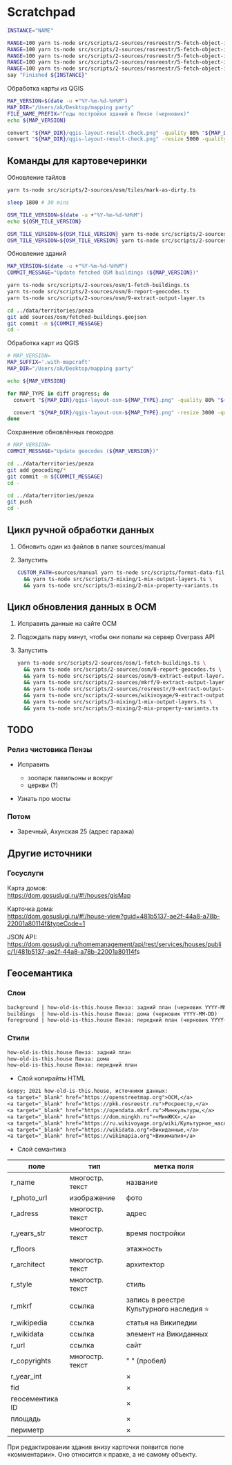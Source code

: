 # Scratchpad

```sh
INSTANCE="NAME"

RANGE=100 yarn ts-node src/scripts/2-sources/rosreestr/5-fetch-object-infos.ts || say "Error ${INSTANCE}"
RANGE=100 yarn ts-node src/scripts/2-sources/rosreestr/5-fetch-object-infos.ts || say "Error ${INSTANCE}"
RANGE=100 yarn ts-node src/scripts/2-sources/rosreestr/5-fetch-object-infos.ts || say "Error ${INSTANCE}"
RANGE=100 yarn ts-node src/scripts/2-sources/rosreestr/5-fetch-object-infos.ts || say "Error ${INSTANCE}"
RANGE=100 yarn ts-node src/scripts/2-sources/rosreestr/5-fetch-object-infos.ts || say "Error ${INSTANCE}"
say "Finished ${INSTANCE}"
```

Обработка карты из QGIS

```sh
MAP_VERSION=$(date -u +"%Y-%m-%d-%H%M")
MAP_DIR="/Users/ak/Desktop/mapping party"
FILE_NAME_PREFIX="Годы постройки зданий в Пензе (черновик)"
echo ${MAP_VERSION}

convert "${MAP_DIR}/qgis-layout-result-check.png" -quality 80% "${MAP_DIR}/${FILE_NAME_PREFIX} ${MAP_VERSION}.jpg"
convert "${MAP_DIR}/qgis-layout-result-check.png" -resize 5000 -quality 80% "${MAP_DIR}/${FILE_NAME_PREFIX} ${MAP_VERSION}.preview.jpg"
```

## Команды для картовечеринки

Обновление тайлов

```sh
yarn ts-node src/scripts/2-sources/osm/tiles/mark-as-dirty.ts

sleep 1800 # 30 mins

OSM_TILE_VERSION=$(date -u +"%Y-%m-%d-%H%M")
echo ${OSM_TILE_VERSION}

OSM_TILE_VERSION=${OSM_TILE_VERSION} yarn ts-node src/scripts/2-sources/osm/tiles/fetch-images.ts
OSM_TILE_VERSION=${OSM_TILE_VERSION} yarn ts-node src/scripts/2-sources/osm/tiles/fetch-images.ts
```

Обновление зданий

```sh
MAP_VERSION=$(date -u +"%Y-%m-%d-%H%M")
COMMIT_MESSAGE="Update fetched OSM buildings (${MAP_VERSION})"

yarn ts-node src/scripts/2-sources/osm/1-fetch-buildings.ts
yarn ts-node src/scripts/2-sources/osm/8-report-geocodes.ts
yarn ts-node src/scripts/2-sources/osm/9-extract-output-layer.ts

cd ../data/territories/penza
git add sources/osm/fetched-buildings.geojson
git commit -m ${COMMIT_MESSAGE}
cd -
```

Обработка карт из QGIS

```sh
# MAP_VERSION=
MAP_SUFFIX='.with-mapcraft'
MAP_DIR="/Users/ak/Desktop/mapping party"

echo ${MAP_VERSION}

for MAP_TYPE in diff progress; do
  convert "${MAP_DIR}/qgis-layout-osm-${MAP_TYPE}.png" -quality 80% "${MAP_DIR}/Penza mapping party ${MAP_TYPE} ${MAP_VERSION}${MAP_SUFFIX}.jpg"

  convert "${MAP_DIR}/qgis-layout-osm-${MAP_TYPE}.png" -resize 3000 -quality 80% "${MAP_DIR}/Penza mapping party ${MAP_TYPE} ${MAP_VERSION}${MAP_SUFFIX}.preview.jpg"
done
```

Сохранение обновлённых геокодов

```sh
# MAP_VERSION=
COMMIT_MESSAGE="Update geocodes (${MAP_VERSION})"

cd ../data/territories/penza
git add geocoding/*
git commit -m ${COMMIT_MESSAGE}
cd -
```

```sh
cd ../data/territories/penza
git push
cd -
```

## Цикл ручной обработки данных

1.  Обновить один из файлов в папке sources/manual

1.  Запустить

    ```sh
    CUSTOM_PATH=sources/manual yarn ts-node src/scripts/format-data-files.ts \
      && yarn ts-node src/scripts/3-mixing/1-mix-output-layers.ts \
      && yarn ts-node src/scripts/3-mixing/2-mix-property-variants.ts
    ```

## Цикл обновления данных в ОСМ

1.  Исправить данные на сайте ОСМ

1.  Подождать пару минут, чтобы они попали на сервер Overpass API

1.  Запустить

    ```sh
    yarn ts-node src/scripts/2-sources/osm/1-fetch-buildings.ts \
      && yarn ts-node src/scripts/2-sources/osm/8-report-geocodes.ts \
      && yarn ts-node src/scripts/2-sources/osm/9-extract-output-layer.ts \
      && yarn ts-node src/scripts/2-sources/mkrf/9-extract-output-layer.ts \
      && yarn ts-node src/scripts/2-sources/rosreestr/9-extract-output-layer.ts \
      && yarn ts-node src/scripts/2-sources/wikivoyage/9-extract-output-layer.ts \
      && yarn ts-node src/scripts/3-mixing/1-mix-output-layers.ts \
      && yarn ts-node src/scripts/3-mixing/2-mix-property-variants.ts
    ```

## TODO

### Релиз чистовика Пензы

- Исправить

  - зоопарк павильоны и вокруг
  - церкви (?)

- Узнать про мосты

### Потом

- Заречный, Ахунская 25 (адрес гаража)

## Другие источники

### Госуслуги

Карта домов:  
<https://dom.gosuslugi.ru/#!/houses/gisMap>

Карточка дома:  
<https://dom.gosuslugi.ru/#!/house-view?guid=481b5137-ae2f-44a8-a78b-22001a80114f&typeCode=1>

JSON API:  
<https://dom.gosuslugi.ru/homemanagement/api/rest/services/houses/public/1/481b5137-ae2f-44a8-a78b-22001a80114f>s

## Геосемантика

### Слои

```txt
background | how-old-is-this.house Пенза: задний план (черновик YYYY-MM-DD)
buildings  | how-old-is-this.house Пенза: дома (черновик YYYY-MM-DD)
foreground | how-old-is-this.house Пенза: передний план (черновик YYYY-MM-DD)
```

### Стили

```txt
how-old-is-this.house Пенза: задний план
how-old-is-this.house Пенза: дома
how-old-is-this.house Пенза: передний план
```

- Слой копирайты HTML

```txt
&copy; 2021 how-old-is-this.house, источники данных:
<a target="_blank" href="https://openstreetmap.org">ОСМ,</a>
<a target="_blank" href="https://pkk.rosreestr.ru">Росреестр,</a>
<a target="_blank" href="https://opendata.mkrf.ru">Минкультуры,</a>
<a target="_blank" href="https://dom.mingkh.ru">«МинЖКХ»,</a>
<a target="_blank" href="https://ru.wikivoyage.org/wiki/Культурное_наследие_России">Викигид,</a>
<a target="_blank" href="https://wikidata.org">Викиданные,</a>
<a target="_blank" href="https://wikimapia.org">Викимапия</a>
```

- Слой семантика

| поле            | тип             | метка поля                                |
| --------------- | --------------- | ----------------------------------------- |
| r_name          | многостр. текст | название                                  |
| r_photo_url     | изображение     | фото                                      |
| r_adress        | многостр. текст | адрес                                     |
| r_years_str     | многостр. текст | время постройки                           |
| r_floors        |                 | этажность                                 |
| r_architect     | многостр. текст | архитектор                                |
| r_style         | многостр. текст | стиль                                     |
| r_mkrf          | ссылка          | запись в реестре Культурного наследия ⭐️ |
| r_wikipedia     | ссылка          | статья на Википедии                       |
| r_wikidata      | ссылка          | элемент на Викиданных                     |
| r_url           | ссылка          | сайт                                      |
| r_copyrights    | многостр. текст | " " (пробел)                              |
| r_year_int      |                 | ×                                         |
| fid             |                 | ×                                         |
| геосементика ID |                 | ×                                         |
| площадь         |                 | ×                                         |
| периметр        |                 | ×                                         |

При редактировании здания внизу карточки появится поле «комментарии».
Оно относится к правке, а не самому объекту.
